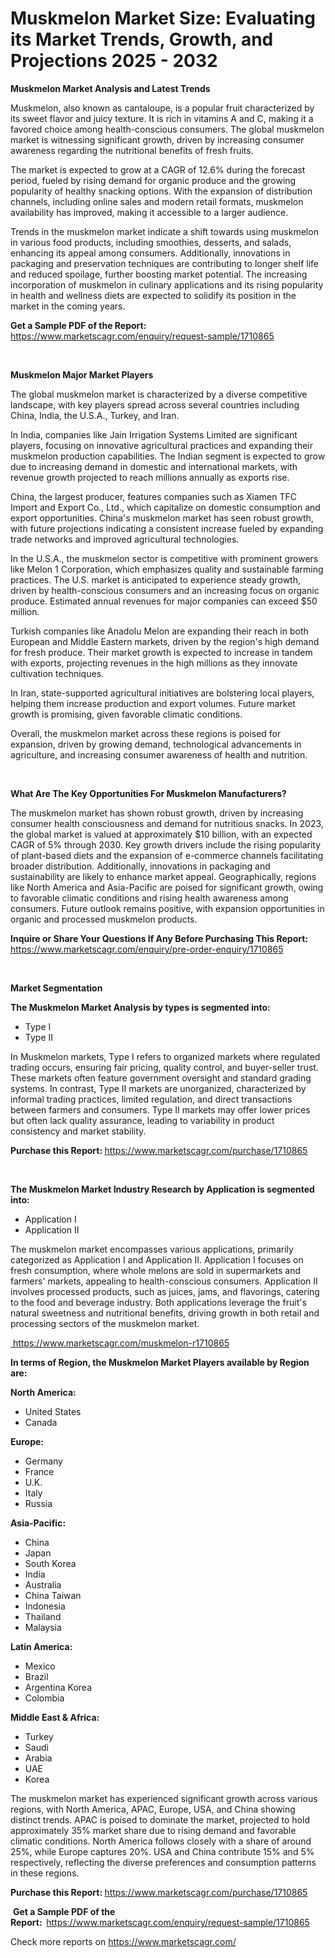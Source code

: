 <p><h1>Muskmelon Market Size: Evaluating its Market Trends, Growth, and Projections 2025 - 2032</h1></p><p><strong>Muskmelon Market Analysis and Latest Trends</strong></p>
<p><p>Muskmelon, also known as cantaloupe, is a popular fruit characterized by its sweet flavor and juicy texture. It is rich in vitamins A and C, making it a favored choice among health-conscious consumers. The global muskmelon market is witnessing significant growth, driven by increasing consumer awareness regarding the nutritional benefits of fresh fruits. </p><p>The market is expected to grow at a CAGR of 12.6% during the forecast period, fueled by rising demand for organic produce and the growing popularity of healthy snacking options. With the expansion of distribution channels, including online sales and modern retail formats, muskmelon availability has improved, making it accessible to a larger audience. </p><p>Trends in the muskmelon market indicate a shift towards using muskmelon in various food products, including smoothies, desserts, and salads, enhancing its appeal among consumers. Additionally, innovations in packaging and preservation techniques are contributing to longer shelf life and reduced spoilage, further boosting market potential. The increasing incorporation of muskmelon in culinary applications and its rising popularity in health and wellness diets are expected to solidify its position in the market in the coming years.</p></p>
<p><strong>Get a Sample PDF of the Report:&nbsp;</strong> <a href="https://www.marketscagr.com/enquiry/request-sample/1710865?utm_campaign=1166&utm_medium=2&utm_source=Github&utm_content=ia&utm_term=10012025&utm_id=muskmelon">https://www.marketscagr.com/enquiry/request-sample/1710865</a></p>
<p>&nbsp;</p>
<p><strong>Muskmelon Major Market Players</strong></p>
<p><p>The global muskmelon market is characterized by a diverse competitive landscape, with key players spread across several countries including China, India, the U.S.A., Turkey, and Iran. </p><p>In India, companies like Jain Irrigation Systems Limited are significant players, focusing on innovative agricultural practices and expanding their muskmelon production capabilities. The Indian segment is expected to grow due to increasing demand in domestic and international markets, with revenue growth projected to reach millions annually as exports rise.</p><p>China, the largest producer, features companies such as Xiamen TFC Import and Export Co., Ltd., which capitalize on domestic consumption and export opportunities. China's muskmelon market has seen robust growth, with future projections indicating a consistent increase fueled by expanding trade networks and improved agricultural technologies.</p><p>In the U.S.A., the muskmelon sector is competitive with prominent growers like Melon 1 Corporation, which emphasizes quality and sustainable farming practices. The U.S. market is anticipated to experience steady growth, driven by health-conscious consumers and an increasing focus on organic produce. Estimated annual revenues for major companies can exceed $50 million.</p><p>Turkish companies like Anadolu Melon are expanding their reach in both European and Middle Eastern markets, driven by the region's high demand for fresh produce. Their market growth is expected to increase in tandem with exports, projecting revenues in the high millions as they innovate cultivation techniques.</p><p>In Iran, state-supported agricultural initiatives are bolstering local players, helping them increase production and export volumes. Future market growth is promising, given favorable climatic conditions.</p><p>Overall, the muskmelon market across these regions is poised for expansion, driven by growing demand, technological advancements in agriculture, and increasing consumer awareness of health and nutrition.</p></p>
<p>&nbsp;</p>
<p><strong>What Are The Key Opportunities For Muskmelon Manufacturers?</strong></p>
<p><p>The muskmelon market has shown robust growth, driven by increasing consumer health consciousness and demand for nutritious snacks. In 2023, the global market is valued at approximately $10 billion, with an expected CAGR of 5% through 2030. Key growth drivers include the rising popularity of plant-based diets and the expansion of e-commerce channels facilitating broader distribution. Additionally, innovations in packaging and sustainability are likely to enhance market appeal. Geographically, regions like North America and Asia-Pacific are poised for significant growth, owing to favorable climatic conditions and rising health awareness among consumers. Future outlook remains positive, with expansion opportunities in organic and processed muskmelon products.</p></p>
<p><strong>Inquire or Share Your Questions If Any Before Purchasing This Report:</strong> <a href="https://www.marketscagr.com/enquiry/pre-order-enquiry/1710865?utm_campaign=1166&utm_medium=2&utm_source=Github&utm_content=ia&utm_term=10012025&utm_id=muskmelon">https://www.marketscagr.com/enquiry/pre-order-enquiry/1710865</a></p>
<p>&nbsp;</p>
<p><strong>Market Segmentation</strong></p>
<p><strong>The Muskmelon Market Analysis by types is segmented into:</strong></p>
<p><ul><li>Type I</li><li>Type II</li></ul></p>
<p><p>In Muskmelon markets, Type I refers to organized markets where regulated trading occurs, ensuring fair pricing, quality control, and buyer-seller trust. These markets often feature government oversight and standard grading systems. In contrast, Type II markets are unorganized, characterized by informal trading practices, limited regulation, and direct transactions between farmers and consumers. Type II markets may offer lower prices but often lack quality assurance, leading to variability in product consistency and market stability.</p></p>
<p><strong>Purchase this Report:&nbsp;</strong><a href="https://www.marketscagr.com/purchase/1710865?utm_campaign=1166&utm_medium=2&utm_source=Github&utm_content=ia&utm_term=10012025&utm_id=muskmelon">https://www.marketscagr.com/purchase/1710865</a></p>
<p>&nbsp;</p>
<p><strong>The Muskmelon Market Industry Research by Application is segmented into:</strong></p>
<p><ul><li>Application I</li><li>Application II</li></ul></p>
<p><p>The muskmelon market encompasses various applications, primarily categorized as Application I and Application II. Application I focuses on fresh consumption, where whole melons are sold in supermarkets and farmers' markets, appealing to health-conscious consumers. Application II involves processed products, such as juices, jams, and flavorings, catering to the food and beverage industry. Both applications leverage the fruit's natural sweetness and nutritional benefits, driving growth in both retail and processing sectors of the muskmelon market.</p></p>
<p><a href="https://www.marketscagr.com/muskmelon-r1710865?utm_campaign=1166&utm_medium=2&utm_source=Github&utm_content=ia&utm_term=10012025&utm_id=muskmelon">&nbsp;https://www.marketscagr.com/muskmelon-r1710865</a></p>
<p><strong>In terms of Region, the Muskmelon Market Players available by Region are:</strong></p>
<p>
    <p> <strong> North America: </strong>
        <ul>
            <li>United States</li>
            <li>Canada</li>
        </ul>
        </p> 
    <p> <strong> Europe: </strong>
        <ul>
            <li>Germany</li>
            <li>France</li>
            <li>U.K.</li>
            <li>Italy</li>
            <li>Russia</li>
        </ul>
        </p> 
    <p> <strong> Asia-Pacific: </strong>
        <ul>
            <li>China</li>
            <li>Japan</li>
            <li>South Korea</li>
            <li>India</li>
            <li>Australia</li>
            <li>China Taiwan</li>
            <li>Indonesia</li>
            <li>Thailand</li>
            <li>Malaysia</li>
        </ul>
        </p> 
    <p> <strong> Latin America: </strong>
        <ul>
            <li>Mexico</li>
            <li>Brazil</li>
            <li>Argentina Korea</li>
            <li>Colombia</li>
        </ul>
        </p> 
    <p> <strong> Middle East & Africa: </strong>
        <ul>
            <li>Turkey</li>
            <li>Saudi</li>
            <li>Arabia</li>
            <li>UAE</li>
            <li>Korea</li>
        </ul>
    </p>
    </p>
<p><p>The muskmelon market has experienced significant growth across various regions, with North America, APAC, Europe, USA, and China showing distinct trends. APAC is poised to dominate the market, projected to hold approximately 35% market share due to rising demand and favorable climatic conditions. North America follows closely with a share of around 25%, while Europe captures 20%. USA and China contribute 15% and 5% respectively, reflecting the diverse preferences and consumption patterns in these regions.</p></p>
<p><strong>Purchase this Report: </strong><a href="https://www.marketscagr.com/purchase/1710865?utm_campaign=1166&utm_medium=2&utm_source=Github&utm_content=ia&utm_term=10012025&utm_id=muskmelon">https://www.marketscagr.com/purchase/1710865</a></p>
<p>&nbsp;<strong>Get a Sample PDF of the Report:&nbsp;&nbsp;</strong><a href="https://www.marketscagr.com/enquiry/request-sample/1710865?utm_campaign=1166&utm_medium=2&utm_source=Github&utm_content=ia&utm_term=10012025&utm_id=muskmelon">https://www.marketscagr.com/enquiry/request-sample/1710865</a></p>
<p><strong></strong></p>
<p>Check more reports on <a href="https://www.marketscagr.com/?utm_campaign=1166&utm_medium=2&utm_source=Github&utm_content=ia&utm_term=10012025&utm_id=muskmelon">https://www.marketscagr.com/</a></p>